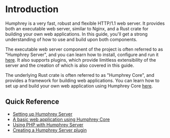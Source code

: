 # Introduction

Humphrey is a very fast, robust and flexible HTTP/1.1 web server. It provides both an executable web server, similar to Nginx, and a Rust crate for building your own web applications. In this guide, you'll get a strong understanding of how to use and build upon both components.

The executable web server component of the project is often referred to as "Humphrey Server", and you can learn how to install, configure and run it [here](server/index.md). It also supports plugins, which provide limitless extensibility of the server and the creation of which is also covered in this guide.

The underlying Rust crate is often referred to as "Humphrey Core", and provides a framework for building web applications. You can learn how to set up and build your own web application using Humphrey Core [here](core/index.md).

## Quick Reference
- [Setting up Humphrey Server](server/getting-started.md)
- [A basic web application using Humphrey Core](core/getting-started.md)
- [Using PHP with Humphrey Server](server/using-php.md)
- [Creating a Humphrey Server plugin](server/plugin/getting-started.md)